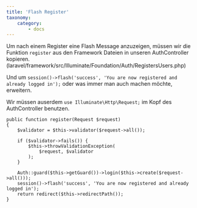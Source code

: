 ```yaml
---
title: 'Flash Register'
taxonomy:
    category:
        - docs
---
```


Um nach einem Register eine Flash Message anzuzeigen, müssen wir die Funktion `register` aus den Framework Dateien in unseren AuthController kopieren.  
(laravel/framework/src/Illuminate/Foundation/Auth/RegistersUsers.php)  
  
Und um `session()->flash('success', 'You are now registered and already logged in');` oder was immer man auch machen möchte, erweitern.

Wir müssen auserdem `use Illuminate\Http\Request;` im Kopf des AuthController benutzen.


	public function register(Request $request)
    {
        $validator = $this->validator($request->all());

        if ($validator->fails()) {
            $this->throwValidationException(
                $request, $validator
            );
        }

        Auth::guard($this->getGuard())->login($this->create($request->all()));
        session()->flash('success', 'You are now registered and already logged in');
        return redirect($this->redirectPath());
    }





